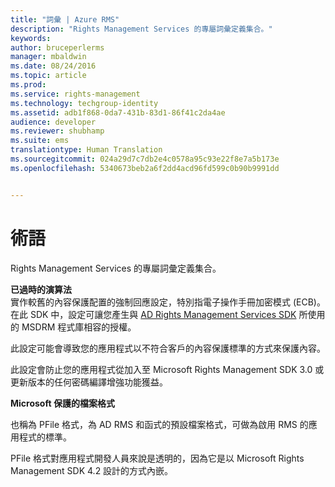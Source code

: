 ```yaml
---
title: "詞彙 | Azure RMS"
description: "Rights Management Services 的專屬詞彙定義集合。"
keywords: 
author: bruceperlerms
manager: mbaldwin
ms.date: 08/24/2016
ms.topic: article
ms.prod: 
ms.service: rights-management
ms.technology: techgroup-identity
ms.assetid: adb1f868-0da7-431b-83d1-86f41c2da4ae
audience: developer
ms.reviewer: shubhamp
ms.suite: ems
translationtype: Human Translation
ms.sourcegitcommit: 024a29d7c7db2e4c0578a95c93e22f8e7a5b173e
ms.openlocfilehash: 5340673beb2a6f2dd4acd96fd599c0b90b9991dd


---
```


# 術語

Rights Management Services 的專屬詞彙定義集合。

**已過時的演算法**  
實作較舊的內容保護配置的強制回應設定，特別指電子操作手冊加密模式 (ECB)。 在此 SDK 中，設定可讓您產生與 [AD Rights Management Services SDK](https://msdn.microsoft.com/library/windows/desktop/cc530379.aspx) 所使用的 MSDRM 程式庫相容的授權。

此設定可能會導致您的應用程式以不符合客戶的內容保護標準的方式來保護內容。

此設定會防止您的應用程式從加入至 Microsoft Rights Management SDK 3.0 或更新版本的任何密碼編譯增強功能獲益。

**Microsoft 保護的檔案格式**

也稱為 PFile 格式，為 AD RMS 和函式的預設檔案格式，可做為啟用 RMS 的應用程式的標準。

PFile 格式對應用程式開發人員來說是透明的，因為它是以 Microsoft Rights Management SDK 4.2 設計的方式內嵌。

 

 






<!--HONumber=Aug16_HO4-->


